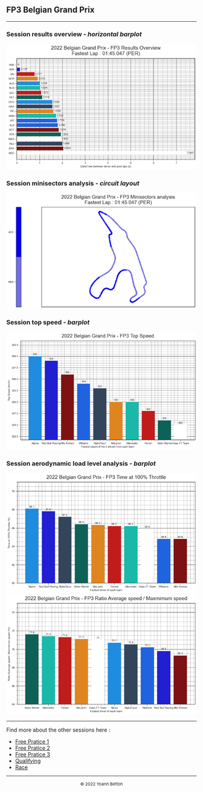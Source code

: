 ## FP3 Belgian Grand Prix

---

### Session results overview - *horizontal barplot*

<img src="/output/2022-08-28_Belgian_Grand_Prix/fp3_results_overview_white.png?raw=true"/>

### Session minisectors analysis - *circuit layout*

<img src="/output/2022-08-28_Belgian_Grand_Prix/fp3_minisectors_analysis_white.png?raw=true"/>

### Session top speed - *barplot*

<img src="/output/2022-08-28_Belgian_Grand_Prix/topspeed_fp3_white.png?raw=true"/>

### Session aerodynamic load level analysis - *barplot*

<img src="/output/2022-08-28_Belgian_Grand_Prix/fp3_maximum_throttle_white.png?raw=true"/>

<img src="/output/2022-08-28_Belgian_Grand_Prix/fp3_speed_ratio_white.png?raw=true"/>

--- 

Find more about the other sessions here :
  - [Free Pratice 1](/page/FP1/2022-08-28_Belgian_Grand_Prix)  
  - [Free Pratice 2](/page/FP2/2022-08-28_Belgian_Grand_Prix) 
  - [Free Pratice 3](/page/FP3/2022-08-28_Belgian_Grand_Prix)
  - [Qualifying](/page/Qualifying/2022-08-28_Belgian_Grand_Prix) 
  - [Race](/page/Race/2022-08-28_Belgian_Grand_Prix)

---

<div style="text-align: center">
  <p style="font-size:11px">&copy; 2022 Yoann Betton</p>
</div>

<!-- ---

<p style="font-size:11px">Page generated from <a href="https://github.com/yoannbtn/yoannbtn.github.io">github.com/yoannbtn</a>.</p> -->